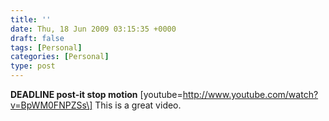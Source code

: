 ```yaml
---
title: ''
date: Thu, 18 Jun 2009 03:15:35 +0000
draft: false
tags: [Personal]
categories: [Personal]
type: post
---
```


**DEADLINE post-it stop motion** \[youtube=http://www.youtube.com/watch?v=BpWM0FNPZSs\]
This is a great video.